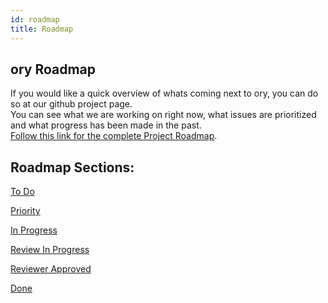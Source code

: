 ```yaml
---
id: roadmap
title: Roadmap
---
```


## ory Roadmap

If you would like a quick overview of whats coming next to ory, you can do so at our github project page.  
You can see what we are working on right now, what issues are prioritized and what progress has been made in the past.  
[Follow this link for the complete Project Roadmap](https://github.com/orgs/ory/projects/8).

## Roadmap Sections: 

[To Do](https://github.com/orgs/ory/projects/8#column-6092768)

[Priority](https://github.com/orgs/ory/projects/8#column-7739379)

[In Progress](https://github.com/orgs/ory/projects/8#column-6092769)

[Review In Progress](https://github.com/orgs/ory/projects/8#column-6092770)

[Reviewer Approved](https://github.com/orgs/ory/projects/8#column-6092771)

[Done](https://github.com/orgs/ory/projects/8#column-6092772)

